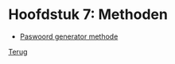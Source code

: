 # Hoofdstuk 7: Methoden

- [Paswoord generator methode](./Hfdst7/Paswoord-generator-methode.md)

[Terug](../Vakken/Programming-principles.md)